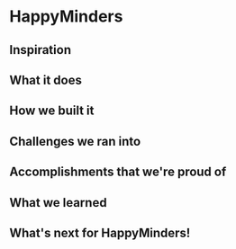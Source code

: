 # HappyMinders
## Inspiration

## What it does

## How we built it

## Challenges we ran into

## Accomplishments that we're proud of

## What we learned

## What's next for HappyMinders!
